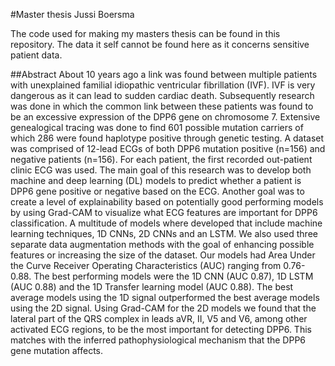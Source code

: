 #Master thesis Jussi Boersma

The code used for making my masters thesis can be found in this repository. The data it self cannot be found here as it concerns sensitive patient data.

##Abstract
About 10 years ago a link was found between multiple patients with unexplained familial idiopathic
ventricular fibrillation (IVF). IVF is very dangerous as it can lead to sudden cardiac death. Subsequently research was done in which the common link between these patients was found to be an
excessive expression of the DPP6 gene on chromosome 7. Extensive genealogical tracing was done
to find 601 possible mutation carriers of which 286 were found haplotype positive through genetic
testing. A dataset was comprised of 12-lead ECGs of both DPP6 mutation positive (n=156) and negative patients (n=156). For each patient, the first recorded out-patient clinic ECG was used.
The main goal of this research was to develop both machine and deep learning (DL) models to predict
whether a patient is DPP6 gene positive or negative based on the ECG. Another goal was to create a
level of explainability based on potentially good performing models by using Grad-CAM to visualize
what ECG features are important for DPP6 classification. A multitude of models where developed
that include machine learning techniques, 1D CNNs, 2D CNNs and an LSTM. We also used three
separate data augmentation methods with the goal of enhancing possible features or increasing the
size of the dataset.
Our models had Area Under the Curve Receiver Operating Characteristics (AUC) ranging from 0.76-
0.88. The best performing models were the 1D CNN (AUC 0.87), 1D LSTM (AUC 0.88) and the
1D Transfer learning model (AUC 0.88). The best average models using the 1D signal outperformed
the best average models using the 2D signal. Using Grad-CAM for the 2D models we found that the
lateral part of the QRS complex in leads aVR, II, V5 and V6, among other activated ECG regions,
to be the most important for detecting DPP6. This matches with the inferred pathophysiological
mechanism that the DPP6 gene mutation affects.
